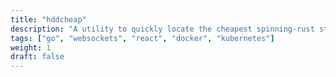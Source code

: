 ```yaml
---
title: "hddcheap"
description: "A utility to quickly locate the cheapest spinning-rust storage on Amazon"
tags: ["go", "websockets", "react", "docker", "kubernetes"]
weight: 1
draft: false
---
```

